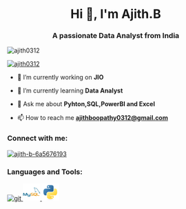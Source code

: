 <h1 align="center">Hi 👋, I'm Ajith.B</h1>
<h3 align="center">A passionate Data Analyst from India</h3>

<p align="left"> <img src="https://komarev.com/ghpvc/?username=ajith0312&label=Profile%20views&color=0e75b6&style=flat" alt="ajith0312" /> </p>

<p align="left"> <a href="https://github.com/ryo-ma/github-profile-trophy"><img src="https://github-profile-trophy.vercel.app/?username=ajith0312" alt="ajith0312" /></a> </p>

- 🔭 I’m currently working on **JIO**

- 🌱 I’m currently learning **Data Analyst**

- 💬 Ask me about **Pyhton,SQL,PowerBI and Excel**

- 📫 How to reach me **ajithboopathy0312@gmail.com**

<h3 align="left">Connect with me:</h3>
<p align="left">
<a href="https://linkedin.com/in/ajith-b-6a5676193" target="blank"><img align="center" src="https://raw.githubusercontent.com/rahuldkjain/github-profile-readme-generator/master/src/images/icons/Social/linked-in-alt.svg" alt="ajith-b-6a5676193" height="30" width="40" /></a>
</p>

<h3 align="left">Languages and Tools:</h3>
<p align="left"> <a href="https://git-scm.com/" target="_blank" rel="noreferrer"> <img src="https://www.vectorlogo.zone/logos/git-scm/git-scm-icon.svg" alt="git" width="40" height="40"/> </a> <a href="https://www.mysql.com/" target="_blank" rel="noreferrer"> <img src="https://raw.githubusercontent.com/devicons/devicon/master/icons/mysql/mysql-original-wordmark.svg" alt="mysql" width="40" height="40"/> </a> <a href="https://www.python.org" target="_blank" rel="noreferrer"> <img src="https://raw.githubusercontent.com/devicons/devicon/master/icons/python/python-original.svg" alt="python" width="40" height="40"/> </a> </p>
